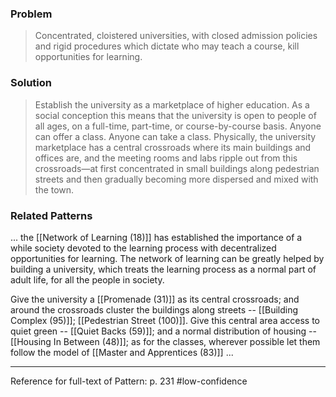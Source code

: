 ### Problem
>Concentrated, cloistered universities, with closed admission policies and rigid procedures which dictate who may teach a course, kill opportunities for learning.

### Solution
>Establish the university as a marketplace of higher education. As a social conception this means that the university is open to people of all ages, on a full-time, part-time, or course-by-course basis. Anyone can offer a class. Anyone can take a class. Physically, the university marketplace has a central crossroads where its main buildings and offices are, and the meeting rooms and labs ripple out from this crossroads—at first concentrated in small buildings along pedestrian streets and then gradually becoming more dispersed and mixed with the town.

### Related Patterns
... the [[Network of Learning (18)]] has established the importance of a while society devoted to the learning process with decentralized opportunities for learning. The network of learning can be greatly helped by building a university, which treats the learning process as a normal part of adult life, for all the people in society.

Give the university a [[Promenade (31)]] as its central crossroads; and around the crossroads cluster the buildings along streets -- [[Building Complex (95)]]; [[Pedestrian Street (100)]]. Give this central area access to quiet green -- [[Quiet Backs (59)]]; and a normal distribution of housing -- [[Housing In Between (48)]]; as for the classes, wherever possible let them follow the model of [[Master and Apprentices (83)]] ...

---
Reference for full-text of Pattern: p. 231 #low-confidence 
